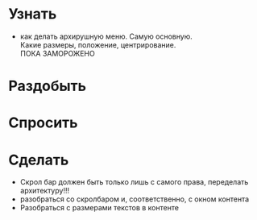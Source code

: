 # Узнать
- как делать архирушную меню. Самую основную. \
Какие размеры, положение, центрирование.\
ПОКА ЗАМОРОЖЕНО


# Раздобыть

# Спросить

# Сделать
- Скрол бар должен быть только лишь с самого права, переделать архитектуру!!!
- разобраться со скролбаром и, соответственно, с окном контента
- Разобраться с размерами текстов в контенте